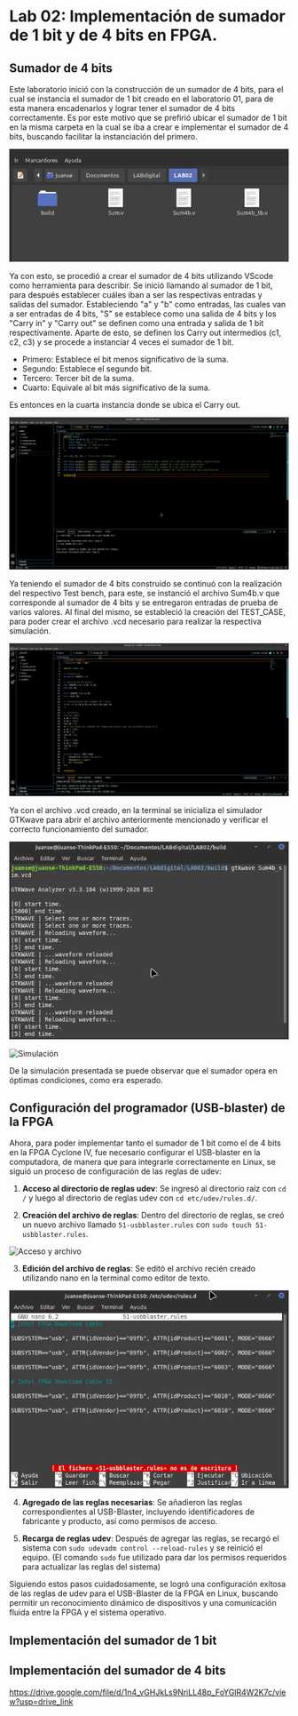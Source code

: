 # Lab 02: Implementación de sumador de 1 bit y de 4 bits en FPGA.

## Sumador de 4 bits

Este laboratorio inició con la construcción de un sumador de 4 bits, para el cual se instancia el sumador de 1 bit creado en el laboratorio 01, para de esta manera encadenarlos y lograr tener el sumador de 4 bits correctamente. Es por este motivo que se prefirió ubicar el sumador de 1 bit en la misma carpeta en la cual se iba a crear e implementar el sumador de 4 bits, buscando facilitar la instanciación del primero.

![Archivos](images/Archivos.png)

Ya con esto, se procedió a crear el sumador de 4 bits utilizando VScode como herramienta para describir. Se inició llamando al sumador de 1 bit, para después establecer cuáles iban a ser las respectivas entradas y salidas del sumador. Estableciendo "a" y "b" como entradas, las cuales van a ser entradas de 4 bits, "S" se establece como una salida de 4 bits y los "Carry in" y "Carry out" se definen como una entrada y salida de 1 bit respectivamente. Aparte de esto, se definen los Carry out intermedios (c1, c2, c3) y se procede a instanciar 4 veces el sumador de 1 bit.

- Primero: Establece el bit menos significativo de la suma.
- Segundo: Establece el segundo bit.
- Tercero: Tercer bit de la suma.
- Cuarto: Equivale al bit más significativo de la suma.

Es entonces en la cuarta instancia donde se ubica el Carry out.

![Sum4b](images/Sum4b.png)

Ya teniendo el sumador de 4 bits construido se continuó con la realización del respectivo Test bench, para este, se instanció el archivo Sum4b.v que corresponde al sumador de 4 bits y se entregaron entradas de prueba de varios valores. Al final del mismo, se estableció la creación del TEST_CASE, para poder crear el archivo .vcd necesario para realizar la respectiva simulación.

![Sum4b_tb](images/Sum4b_tb.png)

Ya con el archivo .vcd creado, en la terminal se inicializa el simulador GTKwave para abrir el archivo anteriormente mencionado y verificar el correcto funcionamiento del sumador.

![Terminal](images/Terminal.png)

![Simulación](images/Simulación.png)

De la simulación presentada se puede observar que el sumador opera en óptimas condiciones, como era esperado.

## Configuración del programador (USB-blaster) de la FPGA

Ahora, para poder implementar tanto el sumador de 1 bit como el de 4 bits en la FPGA Cyclone IV, fue necesario configurar el USB-blaster en la computadora, de manera que para integrarle correctamente en Linux, se siguió un proceso de configuración de las reglas de udev:

1. **Acceso al directorio de reglas udev**:
   Se ingresó al directorio raíz con `cd /` y luego al directorio de reglas udev con `cd etc/udev/rules.d/`.

2. **Creación del archivo de reglas**:
   Dentro del directorio de reglas, se creó un nuevo archivo llamado `51-usbblaster.rules` con `sudo touch 51-usbblaster.rules`.

![Acceso y archivo](images/Acceso_y_archivo.png)

3. **Edición del archivo de reglas**:
   Se editó el archivo recién creado utilizando nano en la terminal como editor de texto.

![Nano](images/Nano.png)

4. **Agregado de las reglas necesarias**:
   Se añadieron las reglas correspondientes al USB-Blaster, incluyendo identificadores de fabricante y producto, así como permisos de acceso.

5. **Recarga de reglas udev**:
   Después de agregar las reglas, se recargó el sistema con `sudo udevadm control --reload-rules` y se reinició el equipo. (El comando `sudo` fue utilizado para dar los permisos requeridos para actualizar las reglas del sistema)

Siguiendo estos pasos cuidadosamente, se logró una configuración exitosa de las reglas de udev para el USB-Blaster de la FPGA en Linux, buscando permitir un reconocimiento dinámico de dispositivos y una comunicación fluida entre la FPGA y el sistema operativo.

## Implementación del sumador de 1 bit

## Implementación del sumador de 4 bits


https://drive.google.com/file/d/1n4_vGHJkLs9NriLL48p_FoYGlR4W2K7c/view?usp=drive_link 

